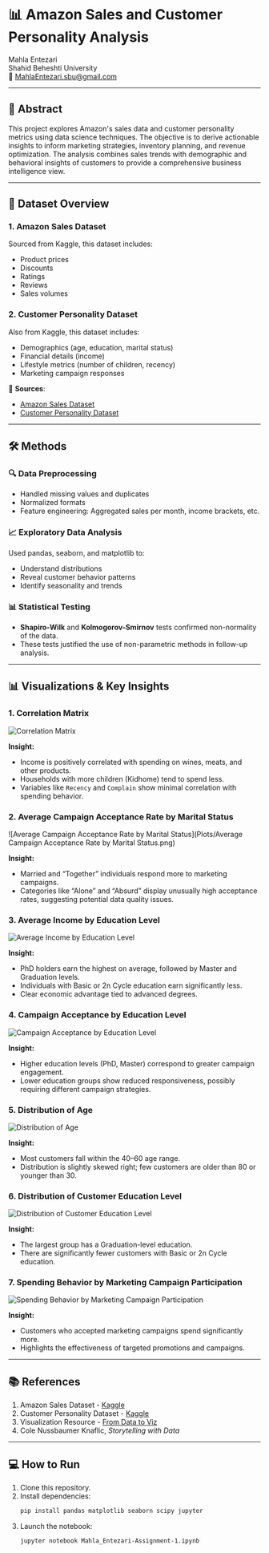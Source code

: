 
# 📊 Amazon Sales and Customer Personality Analysis

Mahla Entezari  
Shahid Beheshti University  
📧 MahlaEntezari.sbu@gmail.com  

---

## 🧠 Abstract

This project explores Amazon's sales data and customer personality metrics using data science techniques. The objective is to derive actionable insights to inform marketing strategies, inventory planning, and revenue optimization. The analysis combines sales trends with demographic and behavioral insights of customers to provide a comprehensive business intelligence view.

---

## 📂 Dataset Overview

### 1. **Amazon Sales Dataset**
Sourced from Kaggle, this dataset includes:
- Product prices
- Discounts
- Ratings
- Reviews
- Sales volumes

### 2. **Customer Personality Dataset**
Also from Kaggle, this dataset includes:
- Demographics (age, education, marital status)
- Financial details (income)
- Lifestyle metrics (number of children, recency)
- Marketing campaign responses

📌 **Sources**:
- [Amazon Sales Dataset](https://www.kaggle.com/datasets/mahlaentezari/amazon-dataset)
- [Customer Personality Dataset](https://www.kaggle.com/datasets/imakash3011/customer-personality-analysis/data)

---

## 🛠️ Methods

### 🔍 Data Preprocessing
- Handled missing values and duplicates
- Normalized formats
- Feature engineering: Aggregated sales per month, income brackets, etc.

### 📈 Exploratory Data Analysis
Used pandas, seaborn, and matplotlib to:
- Understand distributions
- Reveal customer behavior patterns
- Identify seasonality and trends

### 📊 Statistical Testing
- **Shapiro-Wilk** and **Kolmogorov-Smirnov** tests confirmed non-normality of the data.
- These tests justified the use of non-parametric methods in follow-up analysis.

---

## 📊 Visualizations & Key Insights

### 1. Correlation Matrix
![Correlation Matrix](Plots/Correlation-Matrix.png)

**Insight:**  
- Income is positively correlated with spending on wines, meats, and other products.
- Households with more children (Kidhome) tend to spend less.
- Variables like `Recency` and `Complain` show minimal correlation with spending behavior.

### 2. Average Campaign Acceptance Rate by Marital Status
![Average Campaign Acceptance Rate by Marital Status](Plots/Average Campaign Acceptance Rate by Marital Status.png)

**Insight:**  
- Married and “Together” individuals respond more to marketing campaigns.
- Categories like “Alone” and “Absurd” display unusually high acceptance rates, suggesting potential data quality issues.

### 3. Average Income by Education Level
![Average Income by Education Level](Plots/Average-Income-by-Education-Level.png)

**Insight:**  
- PhD holders earn the highest on average, followed by Master and Graduation levels.
- Individuals with Basic or 2n Cycle education earn significantly less.
- Clear economic advantage tied to advanced degrees.

### 4. Campaign Acceptance by Education Level
![Campaign Acceptance by Education Level](Plots/Campaign-Acceptance-by-Education-Level.png)

**Insight:**  
- Higher education levels (PhD, Master) correspond to greater campaign engagement.
- Lower education groups show reduced responsiveness, possibly requiring different campaign strategies.

### 5. Distribution of Age
![Distribution of Age](Plots/Distribution-of-Age.png)

**Insight:**  
- Most customers fall within the 40–60 age range.
- Distribution is slightly skewed right; few customers are older than 80 or younger than 30.

### 6. Distribution of Customer Education Level
![Distribution of Customer Education Level](Plots/Distribution-of-Customer-Education-Level.png)

**Insight:**  
- The largest group has a Graduation-level education.
- There are significantly fewer customers with Basic or 2n Cycle education.

### 7. Spending Behavior by Marketing Campaign Participation
![Spending Behavior by Marketing Campaign Participation](Plots/Spending-Behavior-by-Marketing-Campaign-Participation.png)

**Insight:**  
- Customers who accepted marketing campaigns spend significantly more.
- Highlights the effectiveness of targeted promotions and campaigns.

---

## 📚 References

1. Amazon Sales Dataset - [Kaggle](https://www.kaggle.com/datasets/mahlaentezari/amazon-dataset)
2. Customer Personality Dataset - [Kaggle](https://www.kaggle.com/datasets/imakash3011/customer-personality-analysis/data)
3. Visualization Resource - [From Data to Viz](https://www.data-to-viz.com/)
4. Cole Nussbaumer Knaflic, *Storytelling with Data*

---

## 💻 How to Run

1. Clone this repository.
2. Install dependencies:
   ```bash
   pip install pandas matplotlib seaborn scipy jupyter
   ```
3. Launch the notebook:
   ```bash
   jupyter notebook Mahla_Entezari-Assignment-1.ipynb
   ```
